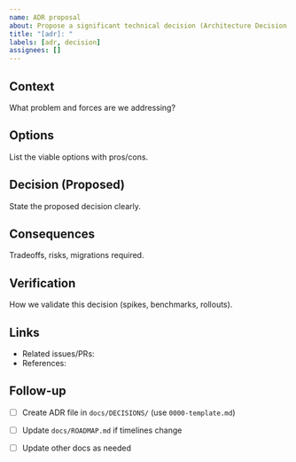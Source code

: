 ```yaml
---
name: ADR proposal
about: Propose a significant technical decision (Architecture Decision Record)
title: "[adr]: "
labels: [adr, decision]
assignees: []
---
```


## Context
What problem and forces are we addressing?

## Options
List the viable options with pros/cons.

## Decision (Proposed)
State the proposed decision clearly.

## Consequences
Tradeoffs, risks, migrations required.

## Verification
How we validate this decision (spikes, benchmarks, rollouts).

## Links
- Related issues/PRs:
- References:

## Follow-up
- [ ] Create ADR file in `docs/DECISIONS/` (use `0000-template.md`)
- [ ] Update `docs/ROADMAP.md` if timelines change
- [ ] Update other docs as needed

